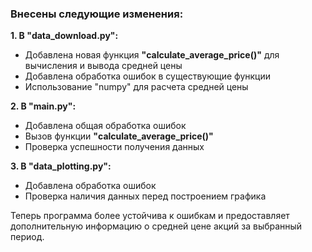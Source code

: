 ### **Внесены следующие изменения:**

**1. В "data_download.py":**
   - Добавлена новая функция **"calculate_average_price()"** для вычисления и вывода средней цены
   - Добавлена обработка ошибок в существующие функции
   - Использование "numpy" для расчета средней цены

**2. В "main.py":**
   - Добавлена общая обработка ошибок
   - Вызов функции **"calculate_average_price()"**
   - Проверка успешности получения данных

**3. В "data_plotting.py":**
   - Добавлена обработка ошибок
   - Проверка наличия данных перед построением графика

Теперь программа более устойчива к ошибкам и предоставляет дополнительную информацию о средней цене акций за выбранный период.

